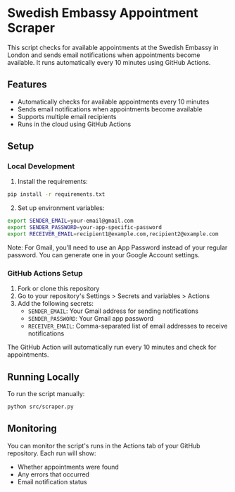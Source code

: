 # Swedish Embassy Appointment Scraper

This script checks for available appointments at the Swedish Embassy in London and sends email notifications when appointments become available. It runs automatically every 10 minutes using GitHub Actions.

## Features

- Automatically checks for available appointments every 10 minutes
- Sends email notifications when appointments become available
- Supports multiple email recipients
- Runs in the cloud using GitHub Actions

## Setup

### Local Development

1. Install the requirements:
```bash
pip install -r requirements.txt
```

2. Set up environment variables:
```bash
export SENDER_EMAIL=your-email@gmail.com
export SENDER_PASSWORD=your-app-specific-password
export RECEIVER_EMAIL=recipient1@example.com,recipient2@example.com
```

Note: For Gmail, you'll need to use an App Password instead of your regular password. You can generate one in your Google Account settings.

### GitHub Actions Setup

1. Fork or clone this repository
2. Go to your repository's Settings > Secrets and variables > Actions
3. Add the following secrets:
   - `SENDER_EMAIL`: Your Gmail address for sending notifications
   - `SENDER_PASSWORD`: Your Gmail app password
   - `RECEIVER_EMAIL`: Comma-separated list of email addresses to receive notifications

The GitHub Action will automatically run every 10 minutes and check for appointments.

## Running Locally

To run the script manually:
```bash
python src/scraper.py
```

## Monitoring

You can monitor the script's runs in the Actions tab of your GitHub repository. Each run will show:
- Whether appointments were found
- Any errors that occurred
- Email notification status
